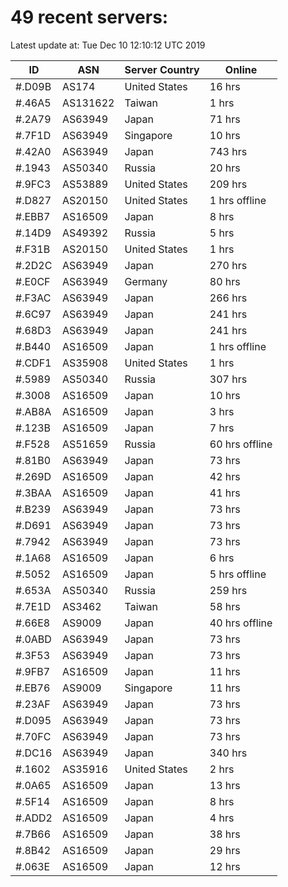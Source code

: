 # 49 recent servers:

Latest update at: Tue Dec 10 12:10:12 UTC 2019

| ID | ASN | Server Country | Online |
| -- | --- | -------------- | ------ |
| #.D09B | AS174 | United States | 16 hrs |
| #.46A5 | AS131622 | Taiwan | 1 hrs |
| #.2A79 | AS63949 | Japan | 71 hrs |
| #.7F1D | AS63949 | Singapore | 10 hrs |
| #.42A0 | AS63949 | Japan | 743 hrs |
| #.1943 | AS50340 | Russia | 20 hrs |
| #.9FC3 | AS53889 | United States | 209 hrs |
| #.D827 | AS20150 | United States | 1 hrs offline |
| #.EBB7 | AS16509 | Japan | 8 hrs |
| #.14D9 | AS49392 | Russia | 5 hrs |
| #.F31B | AS20150 | United States | 1 hrs |
| #.2D2C | AS63949 | Japan | 270 hrs |
| #.E0CF | AS63949 | Germany | 80 hrs |
| #.F3AC | AS63949 | Japan | 266 hrs |
| #.6C97 | AS63949 | Japan | 241 hrs |
| #.68D3 | AS63949 | Japan | 241 hrs |
| #.B440 | AS16509 | Japan | 1 hrs offline |
| #.CDF1 | AS35908 | United States | 1 hrs |
| #.5989 | AS50340 | Russia | 307 hrs |
| #.3008 | AS16509 | Japan | 10 hrs |
| #.AB8A | AS16509 | Japan | 3 hrs |
| #.123B | AS16509 | Japan | 7 hrs |
| #.F528 | AS51659 | Russia | 60 hrs offline |
| #.81B0 | AS63949 | Japan | 73 hrs |
| #.269D | AS16509 | Japan | 42 hrs |
| #.3BAA | AS16509 | Japan | 41 hrs |
| #.B239 | AS63949 | Japan | 73 hrs |
| #.D691 | AS63949 | Japan | 73 hrs |
| #.7942 | AS63949 | Japan | 73 hrs |
| #.1A68 | AS16509 | Japan | 6 hrs |
| #.5052 | AS16509 | Japan | 5 hrs offline |
| #.653A | AS50340 | Russia | 259 hrs |
| #.7E1D | AS3462 | Taiwan | 58 hrs |
| #.66E8 | AS9009 | Japan | 40 hrs offline |
| #.0ABD | AS63949 | Japan | 73 hrs |
| #.3F53 | AS63949 | Japan | 73 hrs |
| #.9FB7 | AS16509 | Japan | 11 hrs |
| #.EB76 | AS9009 | Singapore | 11 hrs |
| #.23AF | AS63949 | Japan | 73 hrs |
| #.D095 | AS63949 | Japan | 73 hrs |
| #.70FC | AS63949 | Japan | 73 hrs |
| #.DC16 | AS63949 | Japan | 340 hrs |
| #.1602 | AS35916 | United States | 2 hrs |
| #.0A65 | AS16509 | Japan | 13 hrs |
| #.5F14 | AS16509 | Japan | 8 hrs |
| #.ADD2 | AS16509 | Japan | 4 hrs |
| #.7B66 | AS16509 | Japan | 38 hrs |
| #.8B42 | AS16509 | Japan | 29 hrs |
| #.063E | AS16509 | Japan | 12 hrs |

